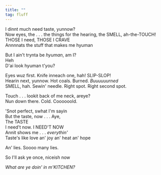 ```yaml
---
title: ""
tag: fluff
---
```


<style>#content p {text-align: center;}</style>

I dinnt much need taste, yunnow?   
Now eyes, the . . . the things for the hearing, the SMELL, ah-the-TOUCH!   
THOSE I need, THOSE I CRAVE   
Annnnats the stuff that makes me hyuman

But I ain't trynta be *hyuman*, am I?   
Heh   
D'ai look hyuman t'you?   

Eyes wuz first. Knife inneach one, hah! SLIP-SLOP!   
Hearin next, yunnow. Hot coals. Burned. *Buuuuuurned*   
SMELL, hah. Sewin' needle. Right spot. Right second spot.

Touch . . . lookit back of me neck, areye?   
Nun down there. Cold. Coooooold.

'Snot perfect, swhat I'm sayin   
But the taste, now . . . Aye,   
The TASTE   
I need't now. I NEED'T NOW   
Annit shows me . . . *everythin'*   
Taste's like love an' joy an' heat an' hope

An' lies. Soooo many lies.   

So I'll ask ye once, niceish now   

*What are ye doin' in m'KITCHEN?*

